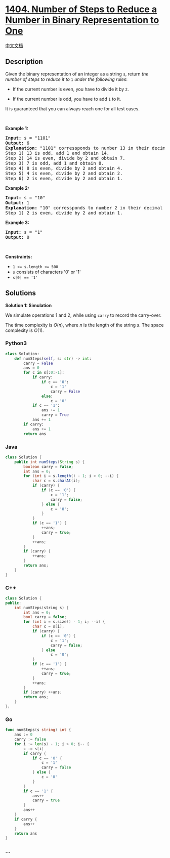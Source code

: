 # [1404. Number of Steps to Reduce a Number in Binary Representation to One](https://leetcode.com/problems/number-of-steps-to-reduce-a-number-in-binary-representation-to-one)

[中文文档](/solution/1400-1499/1404.Number%20of%20Steps%20to%20Reduce%20a%20Number%20in%20Binary%20Representation%20to%20One/README.md)

## Description

<p>Given the binary representation of an integer as a string <code>s</code>, return <em>the number of steps to reduce it to </em><code>1</code><em> under the following rules</em>:</p>

<ul>
	<li>
	<p>If the current number is even, you have to divide it by <code>2</code>.</p>
	</li>
	<li>
	<p>If the current number is odd, you have to add <code>1</code> to it.</p>
	</li>
</ul>

<p>It is guaranteed that you can always reach one for all test cases.</p>

<p>&nbsp;</p>
<p><strong class="example">Example 1:</strong></p>

<pre>
<strong>Input:</strong> s = &quot;1101&quot;
<strong>Output:</strong> 6
<strong>Explanation:</strong> &quot;1101&quot; corressponds to number 13 in their decimal representation.
Step 1) 13 is odd, add 1 and obtain 14.&nbsp;
Step 2) 14 is even, divide by 2 and obtain 7.
Step 3) 7 is odd, add 1 and obtain 8.
Step 4) 8 is even, divide by 2 and obtain 4.&nbsp; 
Step 5) 4 is even, divide by 2 and obtain 2.&nbsp;
Step 6) 2 is even, divide by 2 and obtain 1.&nbsp; 
</pre>

<p><strong class="example">Example 2:</strong></p>

<pre>
<strong>Input:</strong> s = &quot;10&quot;
<strong>Output:</strong> 1
<strong>Explanation:</strong> &quot;10&quot; corressponds to number 2 in their decimal representation.
Step 1) 2 is even, divide by 2 and obtain 1.&nbsp; 
</pre>

<p><strong class="example">Example 3:</strong></p>

<pre>
<strong>Input:</strong> s = &quot;1&quot;
<strong>Output:</strong> 0
</pre>

<p>&nbsp;</p>
<p><strong>Constraints:</strong></p>

<ul>
	<li><code>1 &lt;= s.length&nbsp;&lt;= 500</code></li>
	<li><code>s</code> consists of characters &#39;0&#39; or &#39;1&#39;</li>
	<li><code>s[0] == &#39;1&#39;</code></li>
</ul>

## Solutions

**Solution 1: Simulation**

We simulate operations $1$ and $2$, while using `carry` to record the carry-over.

The time complexity is $O(n)$, where $n$ is the length of the string $s$. The space complexity is $O(1)$.

<!-- tabs:start -->

### **Python3**

```python
class Solution:
    def numSteps(self, s: str) -> int:
        carry = False
        ans = 0
        for c in s[:0:-1]:
            if carry:
                if c == '0':
                    c = '1'
                    carry = False
                else:
                    c = '0'
            if c == '1':
                ans += 1
                carry = True
            ans += 1
        if carry:
            ans += 1
        return ans
```

### **Java**

```java
class Solution {
    public int numSteps(String s) {
        boolean carry = false;
        int ans = 0;
        for (int i = s.length() - 1; i > 0; --i) {
            char c = s.charAt(i);
            if (carry) {
                if (c == '0') {
                    c = '1';
                    carry = false;
                } else {
                    c = '0';
                }
            }
            if (c == '1') {
                ++ans;
                carry = true;
            }
            ++ans;
        }
        if (carry) {
            ++ans;
        }
        return ans;
    }
}
```

### **C++**

```cpp
class Solution {
public:
    int numSteps(string s) {
        int ans = 0;
        bool carry = false;
        for (int i = s.size() - 1; i; --i) {
            char c = s[i];
            if (carry) {
                if (c == '0') {
                    c = '1';
                    carry = false;
                } else
                    c = '0';
            }
            if (c == '1') {
                ++ans;
                carry = true;
            }
            ++ans;
        }
        if (carry) ++ans;
        return ans;
    }
};
```

### **Go**

```go
func numSteps(s string) int {
	ans := 0
	carry := false
	for i := len(s) - 1; i > 0; i-- {
		c := s[i]
		if carry {
			if c == '0' {
				c = '1'
				carry = false
			} else {
				c = '0'
			}
		}
		if c == '1' {
			ans++
			carry = true
		}
		ans++
	}
	if carry {
		ans++
	}
	return ans
}
```

### **...**

```

```

<!-- tabs:end -->
